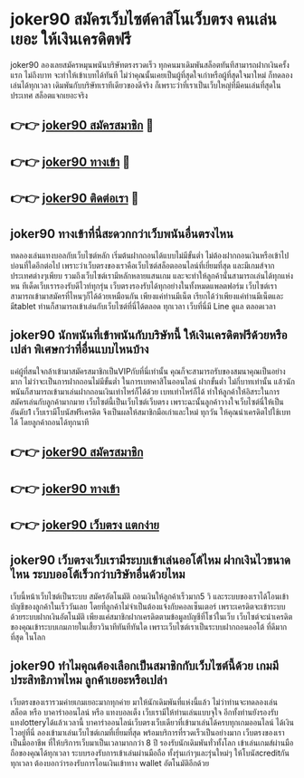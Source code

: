 # joker90 สมัครเว็บไซต์คาสิโนเว็บตรง คนเล่นเยอะ ให้เงินเครดิตฟรี

joker90 ลองเลยสมัครหมุนพนันบริษัทตรงรวดเร็ว ทุกคนมาเดิมพันสล็อตทันทีสามารถฝากเงินครั้งแรก ไม่ถึงบาท จะทำให้เข้าเบทได้ทันที ไม่ว่าคุณนั้นเคยเป็นผู้ที่สุดใจเก่าหรือผู้ที่สุดใจมาใหม่ ก็ทดลองเล่นได้ทุกเวลา เดิมพันกับบริษัทเราทีเดียวของดีจริง ก็เพราะว่าที่เราเป็นเว็บใหญ่ที่มีคนเล่นที่สุดในประเทศ สล็อตแจกเยอะจริง

## 👉👉 [joker90 สมัครสมาชิก](https://bit.ly/3Ckzg5n) 🎰
## 👉👉 [joker90 ทางเข้า](https://bit.ly/3Ckzg5n) 🎰
## 👉👉 [joker90 ติดต่อเรา](https://bit.ly/3Ckzg5n) 🎰

## joker90 ทางเข้าที่นี่สะดวกกว่าเว็บพนันอื่นตรงไหน
ทดลองเล่นแทงบอลกับเว็บไซต์หลัก เริ่มต้นฝากถอนได้แบบไม่มีขั้นต่ำ ไม่ต้องฝากถอนเงินหรือเข้าไปบ่อนที่ใดอีกต่อไป เพราะว่าเว็บตรงของเราคือเว็บไซต์สล็อตออนไลน์ที่เยี่ยมที่สุด และมีเกมส์จากประเทศต่างๆเพียบ รวมถึงเว็บไซต์เรามีหลักหลายแสนเกม และจะทำให้ลูกค้านั้นสามารถเล่นได้ทุกแห่งหน ทีเด็ดเว็บเรารองรับดีไวท์ทุกรุ่น เว็บตรงรองรับได้ทุกอย่างในทั้งหมดแพลตฟอร์ม เว็บไซต์เราสามารถเข้ามาสมัครที่ไหนๆก็ได้ด้วยเหมือนกัน เพียงแค่ท่านมีเน็ต เรียกได้ว่าเพียงแค่ท่านมีเน็ตและมีtablet ท่านก็สามารถเข้าเล่นกับเว็บไซต์ที่นี่ได้ตลอด ทุกเวลา เว็บที่นี่มี Line ดูแล ตลอดเวลา

## joker90 นักพนันที่เข้าพนันกับบริษัทนี้ ให้เงินเครดิตฟรีด้วยหรือเปล่า พิเศษกว่าที่อื่นแบบไหนบ้าง
แค่ผู้ที่สนใจกล้าเข้ามาสมัครสมาชิกเป็นVIPกับที่นี่เท่านั้น คุณก็จะสามารถรับของสมนาคุณเป็นอย่างมาก ไม่ว่าจะเป็นการฝากถอนไม่มีขั้นต่ำ ในการเบทคาสิโนออนไลน์ ฝากขั้นต่ำ ไม่กี่บาทเท่านั้น แล้วนักพนันก็สามารถเข้ามาเล่นฝากถอนเงินเท่าไหร่ก็ได้ด้วย เบทเท่าไหร่ก็ได้ ทำให้ลูกค้าให้อิสระในการสมัครเล่นกับลูกค้ามากมาย เว็บไซต์นี้เป็นเว็บไซต์เว็บตรง เพราะฉะนั้นลูกค้าวางใจเว็บไซต์นี่ให้เป็นอันดับ1 เว็บเรามีโบนัสฟรีเครดิต จึงเป็นผลให้สมาชิกมือเก่าและใหม่ ทุกวัน ให้คุณนำเครดิตไปใช้เบทได้ โดยลูกค้าถอนได้ทุกนาที

## 👉👉 [joker90 สมัครสมาชิก](https://bit.ly/3Ckzg5n)
## 👉👉 [joker90 ทางเข้า](https://bit.ly/3Ckzg5n)
## 👉👉 [joker90 เว็บตรง แตกง่าย](https://bit.ly/3Ckzg5n)

## joker90 เว็บตรงเว็บเรามีระบบเข้าเล่นออโต้ไหม ฝากเงินไวขนาดไหน ระบบออโต้เร็วกว่าบริษัทอื่นด้วยไหม
เว็บนี้หน้าเว็บไซต์เป็นระบบ สมัครอัตโนมัติ ถอนเงินให้ลูกค้าเร็วมาก5 วิ และระบบของเราได้โอนเข้าบัญชีของลูกค้าในเร็ววันเลย โดยที่ลูกค้าไม่จำเป็นต้องแจ้งกับคอลเซ็นเตอร์ เพราะเครดิตจะเข้าระบบด้วยระบบฝากเงินอัตโนมัติ เพียงแค่สมาชิกฝากเครดิตตามข้อมูลบัญชีที่โชว์ในเว็บ เว็บไซต์จะนำเครดิตของคุณเข้าระบบเกมภายในเสี้ยววินาทีทันทีทันใด เพราะเว็บไซต์เราเป็นระบบฝากถอนออโต้ ที่ดีมากที่สุด ในโลก

## joker90 ทำไมคุณต้องเลือกเป็นสมาชิกกับเว็บไซต์นี้ด้วย เกมมีประสิทธิภาพไหม ลูกค้าเยอะหรือเปล่า
เว็บตรงของเรารวมค่ายเกมเยอะมากทุกค่าย มาให้นักเดิมพันที่แห่งนี้แล้ว ไม่ว่าท่านจะทดลองเล่น สล็อต หรือ บาคาร่าออนไลน์ หรือ แทงบอลเต็ง เว็บเรามีให้ท่านเล่นแบบจุใจ อีกทั้งท่านยังรองรับแทงlotteryได้แล้วเวลานี้ บาคาร่าออนไลน์เว็บตรงเว็บเดียวที่เข้ามาเล่นได้ครบทุกเกมออนไลน์ ได้เงินไวอยู่ที่นี่ ลองเข้ามาเล่นเว็บไซต์เกมที่เยี่ยมที่สุด พร้อมบริการที่รวดเร็วเป็นอย่างมาก เว็บตรงของเราเป็นมืออาชีพ ที่ให้บริการเว็บมาเป็นเวลามากกว่า 8 ปี รองรับนักเดิมพันทั่วทั้งโลก เข้าเล่นเกมส์ผ่านมือถือของคุณได้ทุกเวลา ระบบรองรับการเข้าเล่นผ่านมือถือ ทั้งรุ่นเก่าๆและรุ่นใหม่ๆ ให้โบนัสcreditกันทุกเวลา ต้องบอกว่ารองรับการโอนเงินเข้าทาง wallet อัตโนมัติอีกด้วย
